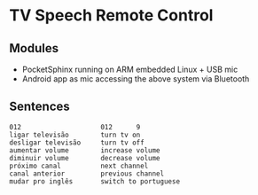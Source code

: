 # TV Speech Remote Control

## Modules

- PocketSphinx running on ARM embedded Linux + USB mic
- Android app as mic accessing the above system via Bluetooth

## Sentences

    012                    012      9 
    ligar televisão        turn tv on
    desligar televisão     turn tv off
    aumentar volume        increase volume
    diminuir volume        decrease volume
    próximo canal          next channel
    canal anterior         previous channel
    mudar pro inglês       switch to portuguese
